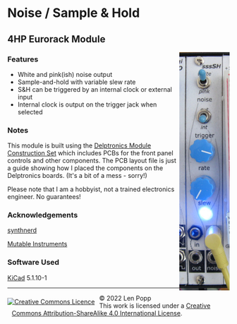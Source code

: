 # Noise / Sample & Hold

## 4HP Eurorack Module

<img src="Noise-SH.jpg" style="float:right">

### Features
- White and pink(ish) noise output
- Sample-and-hold with variable slew rate
- S&H can be triggered by an internal clock or external input
- Internal clock is output on the trigger jack when selected

### Notes

This module is built using the [Delptronics Module Construction Set](https://delptronics.com/module-construction-set.php) which includes PCBs for the front panel controls and other components. The PCB layout file is just a guide showing how I placed the components on the Delptronics boards. (It's a bit of a mess - sorry!)

Please note that I am a hobbyist, not a trained electronics engineer. No guarantees!

### Acknowledgements

[synthnerd](https://synthnerd.wordpress.com/2020/03/09/synth-diy-a-white-noise-generator/)

[Mutable Instruments](https://mutable-instruments.net/modules/kinks/open_source/)

### Software Used

[KiCad](https://www.kicad.org/) 5.1.10-1

<hr /><div><div style="float:left; padding-right:10px;"><a rel="license" href="http://creativecommons.org/licenses/by-sa/4.0/"><img alt="Creative Commons Licence" style="border-width:0; padding-top:8px;" src="https://i.creativecommons.org/l/by-sa/4.0/88x31.png" /></a></div><div style="padding-left:10px;">© 2022 Len Popp<br />This work is licensed under a <a rel="license" href="http://creativecommons.org/licenses/by-sa/4.0/">Creative Commons Attribution-ShareAlike 4.0 International License</a>.</div></div>